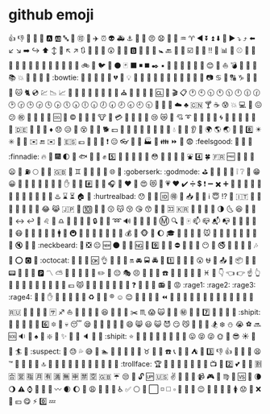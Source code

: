# github emoji



👍 👎 💯 🔢 🎱 🅰️ 🆎 🔤 🔡 🉑 🚡 ✈️ ⏰ 👽 🚑 ⚓️ 👼 💢 😠 😧 🐜 🍎 ♒️ ♈️ ◀️ ⏬ ⏫ ⬇️ 🔽 ▶️ ⤵️ ⤴️ ⬅️ ↙️ ↘️ ➡️ ↪️ ⬆️ ↕️ 🔼 ↖️ ↗️ 🔃 🔄 🎨 🚛 😲 👟 🏧 🅱️ 👶 🍼 🐤 🚼 🔙 🛄 🎈 ☑️ 🎍 🍌 ‼️ 🏦 📊 💈 ⚾️ 🏀 🛀 🛁 🔋 🐻 🐝 🍺 🍻 🐞 🔰 🔔 🍱 🚴 🚲 👙 🐦 🎂 ⚫️ 🃏 ⬛️ ◾️ ◼️ ✒️ ▪️ 🔲 🌼 🐡 📘 🚙 💙 😊 🐗 ⛵️ 💣 📖 🔖 📑 📚 💥 👢 💐 🙇 🎳 :bowtie: 👦 🍞 👰 🌉 💼 💔 🐛 💡 🚅 🚄 🚌 🚏 👤 👥 🌵 🍰 📆 📲 🐫 📷 ♋️ 🍬 🔠 ♑️ 🚗 📇 🎠 🐱 🐈 💿 💹 📉 📈 🏁 🍒 🌸 🌰 🐔 🚸 🍫 🎄 ⛪️ 🎦 🎪 🌇 🌆 🆑 👏 🎬 📋 🕐 🕙 🕥 🕚 🕦 🕛 🕧 🕜 🕑 🕝 🕒 🕞 🕓 🕟 🕔 🕠 🕕 🕡 🕖 🕢 🕗 🕣 🕘 🕤 📕 🔐 🌂 ☁️ ♣️ 🇨🇳 🍸 ☕️ 😰 💥 💻 🎊 😖 😕 ㊗️ 🚧 👷 🏪 🍪 🆒 👮 ©️ 🌽 👫 💑 🐮 🐄 💳 🌙 🐊 🎌 👑 😢 😿 🔮 💘 ➰ 💱 🍛 🍮 🛃 🌀 💃 👯 🍡 🎯 💨 📅 🇩🇪 🌳 🏬 💠 ♦️ 😞 😥 💫 😵 🚯 🐶 🐕 💵 🎎 🐬 🚪 🍩 🐉 🐲 👗 🐪 💧 📀 📧 👂 🌾 🌍 🌎 🌏 🥚 🍆 8️⃣ ✴️ ✳️ 🔌 🐘 ✉️ 🔚 ✉️ 📩 🇪🇸 💶 🏰 🏤 🌲 ❗️ 😑 👓 👀 👊 🏭 🍂 👪 ⏩ 📠 😨 :feelsgood: 🐾 🎡 📁 :finnadie: 🔥 🚒 🎆 🌓 🌛 🐟 🍥 🎣 ✊ 5️⃣ 🎏 🔦 🐬 💾 🎴 😳 🌁 🏈 👣 🍴 ⛲️ 4️⃣ 🍀 🇫🇷 🆓 🍤 🍟 🐸 😦 🖕 ⛽️ 🌕 🌝 🎲 🇬🇧 💎 ♊️ 👻 🎁 💝 👧 🌐 🐐 :goberserk: :godmode: ⛳️ 🍇 🍏 📗 💚 ❕ ❔ 😬 😁 😀 💂 🎸 🔫 💇 🍔 🔨 🐹 ✋ 👜 💩 #️⃣ 🐥 🐣 🎧 🙉 ❤️ 💟 😍 😻 💓 💗 ♥️ ✔️ ➗ 💲 ❗️ ➖ ✖️ ➕ 🚁 🌿 🌺 🔆 👠 🔪 🍯 🐝 🐴 🏇 🏥 🏨 ♨️ ⌛️ ⏳ 🏠 🏡 :hurtrealbad: 😯 🍨 🍦 🆔 🉐 👿 📥 📨 💁 ℹ️ 😇 ⁉️ 📱 🇮🇹 🏮 🎃 🗾 🏯 👺 👹 👖 😂 😹 🇯🇵 🔑 🔟 👘 💋 😗 😽 😚 😘 😙 🔪 🐨 🈁 🇰🇷 🏮 🔵 🔷 🔶 🌗 🌜 😆 🍃 📒 🛅 ↔️ ↩️ 🍋 ♌️ 🐆 ♎️ 🚈 🔗 👄 💄 🔒 🔏 🍭 ➿ 🔊 📢 🏩 💌 🔅 Ⓜ️ 🔍 🔎 🀄️ 📫 📪 📬 📭 👨 👲 👳 👞 🍁 😷 💆 🍖 📣 🍈 📝 🚹 🤘 🚇 🎤 🔬 🌌 🚐 💽 📴 💸 💰 🐒 🐵 🚝 🌔 🎓 🗻 🚵 🚠 🚞 🐭 🐁 🎥 🗿 💪 🍄 🎹 🎵 🎼 🔇 💅 📛 :neckbeard: 👔 ❎ 😐 🆕 🌑 🌚 📰 🆖 🌃 9️⃣ 🔕 🚳 ⛔️ 🚫 🙅 📵 😶 🚷 🚭 🚱 👃 📓 📔 🎶 🔩 ⭕️ 🅾️ 🌊 :octocat: 🐙 🍢 🏢 🆗 👌 🙆 👴 👵 🔛 🚘 🚍 🚔 🚖 1️⃣ 📖 📂 👐 😮 ⛎ 📙 📤 🐂 📦 📄 📃 📟 🌴 🐼 📎 🅿️ 〽️ ⛅️ 🛂 🐾 🍑 🍐 📝 ✏️ 🐧 😔 🎭 😣 🙍 👱 🙎 ☎️ 🐷 🐖 🐽 💊 🍍 ♓️ 🍕 👇 👈 👉 ☝️ 👆 🚓 🐩 💩 🏣 📯 📮 🚰 👝 🍗 💷 😾 🙏 👸 👊 💜 👛 📌 🚮 ❓ 🐰 🐇 🐎 📻 🔘 😡 :rage1: :rage2: :rage3: :rage4: 🚃 🌈 ✋ 🙌 🙋 🐏 🍜 🐀 ♻️ 🚗 🔴 ®️ ☺️ 😌 🔁 🔂 🚻 💞 ⏪ 🎀 🍚 🍙 🍘 🎑 💍 🚀 🎢 🐓 🌹 🚨 📍 🚣 🇷🇺 🏉 🏃 🏃 🎽 🈂️ ♐️ ⛵️ 🍶 👡 🎅 📡 😆 🎷 🏫 🎒 ✂️ ♏️ 😱 🙀 📜 💺 ㊙️ 🙈 🌱 7️⃣ 🍧 🐑 🐚 🚢 :shipit: 👕 💩 👞 🚿 📶 6️⃣ 🔯 🎿 💀 😴 😪 🎰 🔹 🔸 🔺 🔻 😄 😸 😃 😺 😈 😏 😼 🚬 🐌 🐍 🏂 ❄️ ⛄️ 😭 ⚽️ 🔜 🆘 🔉 👾 ♠️ 🍝 ❇️ 🎇 ✨ 💖 🙊 🔈 💬 🚤 :shipit: ⭐️ 🌟 🌠 🚉 🗽 🚂 🍲 📏 🍓 😛 😝 😜 🌞 🌻 😎 ☀️ 🌅 🌄 🏄 🍣 :suspect: 🚟 😓 💦 😅 🍠 🏊 🔣 💉 🎉 🎋 🍊 ♉️ 🚕 🍵 ☎️ 📞 🔭 🎾 ⛺️ 💭 3️⃣ 👎 👍 🎫 🐯 🐅 😫 ™️ 🚽 🗼 🍅 👅 🔝 🎩 🚜 🚥 🚋 🚆 🚊 🚩 📐 🔱 😤 🚎 :trollface: 🏆 🍹 🐠 🚚 🎺 👕 🌷 🐢 📺 🔀 2️⃣ 💕 👬 👭 🈹 🈴 🈺 🈯️ 🈷️ 🈶 🈵 🈚️ 🈸 🈲 🈳 🇬🇧 ☔️ 😒 🔞 🔓 🆙 🇺🇸 ✌️ 🚦 📼 📳 📹 🎮 🎻 ♍️ 🌋 🆚 🚶 🌘 🌖 ⚠️ ⌚️ 🐃 🍉 👋 〰️ 🌒 🌔 🚾 😩 💒 🐳 🐋 ♿️ ✅ ⚪️ 💮 ⬜️ ◽️ ◻️ ▫️ 🔳 🎐 🍷 😉 🐺 👩 👚 👒 🚺 😟 🔧 ❌ 💛 💴 😋 ⚡️ 0️⃣ 💤
